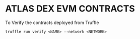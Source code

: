 # ATLAS DEX EVM CONTRACTS

To Verify the contracts deployed from Truffle

```
truffle run verify <NAME> --network <NETWORK>
```
